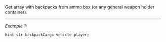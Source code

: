 Get array with backpacks from ammo box (or any general weapon holder container).


---
*Example 1:*
```sqf
hint str backpackCargo vehicle player;
```